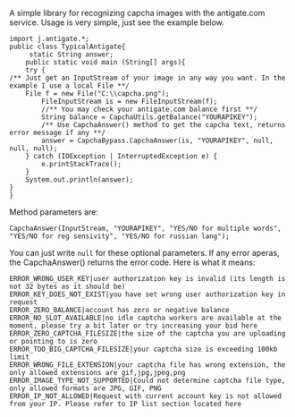 A simple library for recognizing capcha images with the antigate.com service.
Usage is very simple, just see the example below.
```
import j.antigate.*;
public class TypicalAntigate{
	 static String answer;
    public static void main (String[] args){
	try {
/** Just get an InputStream of your image in any way you want. In the example I use a local File **/
	File f = new File("C:\\capcha.png");
    	FileInputStream is = new FileInputStream(f);
    	//** You may check your antigate.com balance first **/
    	String balance = CapchaUtils.getBalance("YOURAPIKEY");
    	/** Use CapchaAnswer() method to get the capcha text, returns error message if any **/
		answer = CapchaBypass.CapchaAnswer(is, "YOURAPIKEY", null, null, null);
	} catch (IOException | InterruptedException e) {
		e.printStackTrace();
	}
    System.out.println(answer);
}
}
```
Method parameters are:

```
CapchaAnswer(InputStream, "YOURAPIKEY", "YES/NO for multiple words", "YES/NO for reg sensivity", "YES/NO for russian lang");
```
You can just write `null` for these optional parameters.
If any error aperas, the CapchaAnswer() returns the error code. Here is what it means:
```
ERROR_WRONG_USER_KEY|user authorization key is invalid (its length is not 32 bytes as it should be)
ERROR_KEY_DOES_NOT_EXIST|you have set wrong user authorization key in request
ERROR_ZERO_BALANCE|account has zero or negative balance
ERROR_NO_SLOT_AVAILABLE|no idle captcha workers are available at the moment, please try a bit later or try increasing your bid here
ERROR_ZERO_CAPTCHA_FILESIZE|the size of the captcha you are uploading or pointing to is zero
ERROR_TOO_BIG_CAPTCHA_FILESIZE|your captcha size is exceeding 100kb limit
ERROR_WRONG_FILE_EXTENSION|your captcha file has wrong extension, the only allowed extensions are gif,jpg,jpeg,png
ERROR_IMAGE_TYPE_NOT_SUPPORTED|Could not determine captcha file type, only allowed formats are JPG, GIF, PNG
ERROR_IP_NOT_ALLOWED|Request with current account key is not allowed from your IP. Please refer to IP list section located here
```
